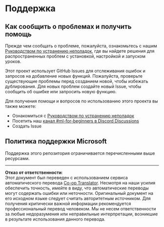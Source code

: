 <!--
CO_OP_TRANSLATOR_METADATA:
{
  "original_hash": "09623d7343ff1c26ff4f198c1b2d3176",
  "translation_date": "2025-10-03T11:37:19+00:00",
  "source_file": "SUPPORT.md",
  "language_code": "ru"
}
-->
# Поддержка
## Как сообщить о проблемах и получить помощь  

Прежде чем сообщать о проблеме, пожалуйста, ознакомьтесь с нашим [Руководством по устранению неполадок](TROUBLESHOOTING.md), где вы найдете решения для распространенных проблем с установкой, настройкой и запуском уроков.

Этот проект использует GitHub Issues для отслеживания ошибок и запросов на добавление новых функций. Пожалуйста, проверьте существующие проблемы перед созданием новой, чтобы избежать дублирования. Для новых проблем создайте новый Issue, чтобы сообщить об ошибке или запросить новую функцию.

Для получения помощи и вопросов по использованию этого проекта вы также можете:
- Ознакомиться с [Руководством по устранению неполадок](TROUBLESHOOTING.md)
- Посетить наш [канал #ml-for-beginners в Discord Discussions](https://aka.ms/foundry/discord)
- Создать Issue

## Политика поддержки Microsoft  

Поддержка этого репозитория ограничивается перечисленными выше ресурсами.

---

**Отказ от ответственности**:  
Этот документ был переведен с использованием сервиса автоматического перевода [Co-op Translator](https://github.com/Azure/co-op-translator). Несмотря на наши усилия обеспечить точность, имейте в виду, что автоматические переводы могут содержать ошибки или неточности. Оригинальный документ на его исходном языке следует считать авторитетным источником. Для получения критически важной информации рекомендуется профессиональный перевод человеком. Мы не несем ответственности за любые недоразумения или неправильные интерпретации, возникшие в результате использования данного перевода.